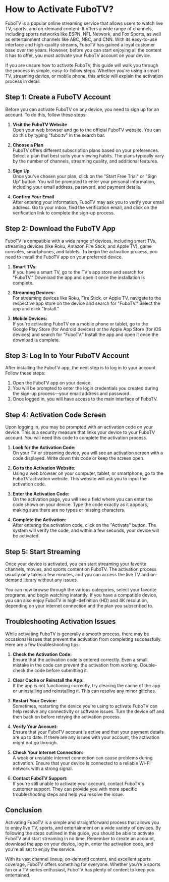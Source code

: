 # How to Activate FuboTV?

FuboTV is a popular online streaming service that allows users to watch live TV, sports, and on-demand content. It offers a wide range of channels, including sports networks like ESPN, NFL Network, and Fox Sports, as well as entertainment channels like ABC, NBC, and CNN. With its easy-to-use interface and high-quality streams, FuboTV has gained a loyal customer base over the years. However, before you can start enjoying all the content it has to offer, you must activate your FuboTV account on your device.

If you are unsure how to activate FuboTV, this guide will walk you through the process in simple, easy-to-follow steps. Whether you're using a smart TV, streaming device, or mobile phone, this article will explain the activation process in detail.

## Step 1: Create a FuboTV Account

Before you can activate FuboTV on any device, you need to sign up for an account. To do this, follow these steps:

1. **Visit the FuboTV Website**  
   Open your web browser and go to the official FuboTV website. You can do this by typing "fubo.tv" in the search bar.

2. **Choose a Plan**  
   FuboTV offers different subscription plans based on your preferences. Select a plan that best suits your viewing habits. The plans typically vary by the number of channels, streaming quality, and additional features.

3. **Sign Up**  
   Once you've chosen your plan, click on the "Start Free Trial" or "Sign Up" button. You will be prompted to enter your personal information, including your email address, password, and payment details.

4. **Confirm Your Email**  
   After entering your information, FuboTV may ask you to verify your email address. Go to your inbox, find the verification email, and click on the verification link to complete the sign-up process.

## Step 2: Download the FuboTV App

FuboTV is compatible with a wide range of devices, including smart TVs, streaming devices (like Roku, Amazon Fire Stick, and Apple TV), game consoles, smartphones, and tablets. To begin the activation process, you need to install the FuboTV app on your preferred device.

1. **Smart TVs:**  
   If you have a smart TV, go to the TV's app store and search for "FuboTV." Download the app and open it once the installation is complete.

2. **Streaming Devices:**  
   For streaming devices like Roku, Fire Stick, or Apple TV, navigate to the respective app store on the device and search for "FuboTV." Select the app and click "Install."

3. **Mobile Devices:**  
   If you're activating FuboTV on a mobile phone or tablet, go to the Google Play Store (for Android devices) or the Apple App Store (for iOS devices) and search for "FuboTV." Install the app and open it once the download is complete.

## Step 3: Log In to Your FuboTV Account

After installing the FuboTV app, the next step is to log in to your account. Follow these steps:

1. Open the FuboTV app on your device.
2. You will be prompted to enter the login credentials you created during the sign-up process—your email address and password.
3. Once logged in, you will have access to the main interface of FuboTV.

## Step 4: Activation Code Screen

Upon logging in, you may be prompted with an activation code on your device. This is a security measure that links your device to your FuboTV account. You will need this code to complete the activation process.

1. **Look for the Activation Code:**  
   On your TV or streaming device, you will see an activation screen with a code displayed. Write down this code or keep the screen open.

2. **Go to the Activation Website:**  
   Using a web browser on your computer, tablet, or smartphone, go to the FuboTV activation website. This website will ask you to input the activation code.

3. **Enter the Activation Code:**  
   On the activation page, you will see a field where you can enter the code shown on your device. Type the code exactly as it appears, making sure there are no typos or missing characters.

4. **Complete the Activation:**  
   After entering the activation code, click on the "Activate" button. The system will verify the code, and within a few seconds, your device will be activated.

## Step 5: Start Streaming

Once your device is activated, you can start streaming your favorite channels, movies, and sports content on FuboTV. The activation process usually only takes a few minutes, and you can access the live TV and on-demand library without any issues.

You can now browse through the various categories, select your favorite programs, and begin watching instantly. If you have a compatible device, you can also enjoy FuboTV in high-definition (HD) and 4K resolution, depending on your internet connection and the plan you subscribed to.

## Troubleshooting Activation Issues

While activating FuboTV is generally a smooth process, there may be occasional issues that prevent the activation from completing successfully. Here are a few troubleshooting tips:

1. **Check the Activation Code:**  
   Ensure that the activation code is entered correctly. Even a small mistake in the code can prevent the activation from working. Double-check the code before submitting it.

2. **Clear Cache or Reinstall the App:**  
   If the app is not functioning correctly, try clearing the cache of the app or uninstalling and reinstalling it. This can resolve any minor glitches.

3. **Restart Your Device:**  
   Sometimes, restarting the device you're using to activate FuboTV can help resolve any connectivity or software issues. Turn the device off and then back on before retrying the activation process.

4. **Verify Your Account:**  
   Ensure that your FuboTV account is active and that your payment details are up to date. If there are any issues with your account, the activation might not go through.

5. **Check Your Internet Connection:**  
   A weak or unstable internet connection can cause problems during activation. Ensure that your device is connected to a reliable Wi-Fi network with a strong signal.

6. **Contact FuboTV Support:**  
   If you're still unable to activate your account, contact FuboTV's customer support. They can provide you with more specific troubleshooting steps and help you resolve the issue.

## Conclusion

Activating FuboTV is a simple and straightforward process that allows you to enjoy live TV, sports, and entertainment on a wide variety of devices. By following the steps outlined in this guide, you should be able to activate FuboTV and start streaming in no time. Remember to create an account, download the app on your device, log in, enter the activation code, and you're all set to enjoy the service.

With its vast channel lineup, on-demand content, and excellent sports coverage, FuboTV offers something for everyone. Whether you're a sports fan or a TV series enthusiast, FuboTV has plenty of content to keep you entertained.
